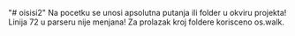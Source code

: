 "# oisisi2" 
Na pocetku se unosi apsolutna putanja ili folder u okviru projekta!
Linija 72 u parseru nije menjana!
Za prolazak kroj foldere korisceno os.walk.